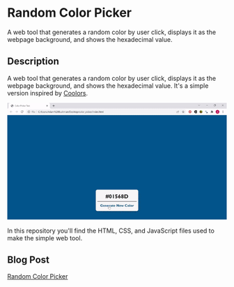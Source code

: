 # Random Color Picker

A web tool that generates a random color by user click, displays it as the webpage background, and shows the hexadecimal value.

## Description

A web tool that generates a random color by user click, displays it as the webpage background, and shows the hexadecimal value. It's a simple version inspired by [Coolors](https://www.coolors.co).

![Color Picker Tool](color-picker.gif)

In this repository you'll find the HTML, CSS, and JavaScript files used to make the simple web tool. 

## Blog Post
[Random Color Picker](https://www.adam-bushman.com/blog_posts/blog_random-color-picker_006.html)
